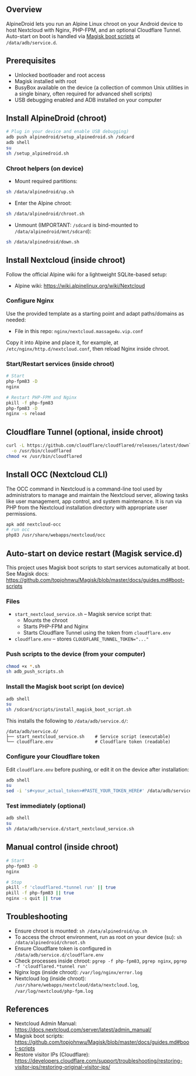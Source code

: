 ## Overview
AlpineDroid lets you run an Alpine Linux chroot on your Android device to host Nextcloud with Nginx, PHP-FPM, and an optional Cloudflare Tunnel. Auto-start on boot is handled via [Magisk boot scripts](https://github.com/topjohnwu/Magisk/blob/master/docs/guides.md#boot-scripts) at `/data/adb/service.d`.

## Prerequisites
- Unlocked bootloader and root access
- Magisk installed with root
- BusyBox available on the device (a collection of common Unix utilities in a single binary, often required for advanced shell scripts)
- USB debugging enabled and ADB installed on your computer

## Install AlpineDroid (chroot)
```bash
# Plug in your device and enable USB debugging)
adb push alpinedroid/setup_alpinedroid.sh /sdcard
adb shell
su
sh /setup_alpinedroid.sh
```

### Chroot helpers (on device)
- Mount required partitions:
```bash
sh /data/alpinedroid/up.sh
```
- Enter the Alpine chroot:
```bash
sh /data/alpinedroid/chroot.sh
```
- Unmount (IMPORTANT: `/sdcard` is bind-mounted to `/data/alpinedroid/mnt/sdcard`):
```bash
sh /data/alpinedroid/down.sh
```

## Install Nextcloud (inside chroot)
Follow the official Alpine wiki for a lightweight SQLite-based setup:
- Alpine wiki: https://wiki.alpinelinux.org/wiki/Nextcloud

### Configure Nginx
Use the provided template as a starting point and adapt paths/domains as needed:
- File in this repo: `nginx/nextcloud.massage4u.vip.conf`

Copy it into Alpine and place it, for example, at `/etc/nginx/http.d/nextcloud.conf`, then reload Nginx inside chroot.

### Start/Restart services (inside chroot)
```bash
# Start
php-fpm83 -D
nginx

# Restart PHP-FPM and Nginx
pkill -f php-fpm83
php-fpm83 -D
nginx -s reload
```

## Cloudflare Tunnel (optional, inside chroot)
```bash
curl -L https://github.com/cloudflare/cloudflared/releases/latest/download/cloudflared-linux-arm64 \
  -o /usr/bin/cloudflared
chmod +x /usr/bin/cloudflared
```

## Install OCC (Nextcloud CLI)
The OCC command in Nextcloud is a command-line tool used by administrators to manage and maintain the Nextcloud server, allowing tasks like user management, app control, and system maintenance. It is run via PHP from the Nextcloud installation directory with appropriate user permissions.

```bash
apk add nextcloud-occ
# run occ
php83 /usr/share/webapps/nextcloud/occ
```

## Auto-start on device restart (Magisk service.d)
This project uses Magisk boot scripts to start services automatically at boot. See Magisk docs: https://github.com/topjohnwu/Magisk/blob/master/docs/guides.md#boot-scripts

### Files
- `start_nextcloud_service.sh` – Magisk service script that:
  - Mounts the chroot
  - Starts PHP-FPM and Nginx
  - Starts Cloudflare Tunnel using the token from `cloudflare.env`
- `cloudflare.env` – stores `CLOUDFLARE_TUNNEL_TOKEN="..."`

### Push scripts to the device (from your computer)
```bash
chmod +x *.sh
sh adb_push_scripts.sh
```

### Install the Magisk boot script (on device)
```bash
adb shell
su
sh /sdcard/scripts/install_magisk_boot_script.sh
```
This installs the following to `/data/adb/service.d/`:
```
/data/adb/service.d/
├── start_nextcloud_service.sh    # Service script (executable)
└── cloudflare.env                # Cloudflare token (readable)
```

### Configure your Cloudflare token
Edit `cloudflare.env` before pushing, or edit it on the device after installation:
```bash
adb shell
su
sed -i 's#<your_actual_token>#PASTE_YOUR_TOKEN_HERE#' /data/adb/service.d/cloudflare.env
```

### Test immediately (optional)
```bash
adb shell
su
sh /data/adb/service.d/start_nextcloud_service.sh
```

## Manual control (inside chroot)
```bash
# Start
php-fpm83 -D
nginx

# Stop
pkill -f 'cloudflared.*tunnel run' || true
pkill -f php-fpm83 || true
nginx -s quit || true
```

## Troubleshooting
- Ensure chroot is mounted: `sh /data/alpinedroid/up.sh`
- To access the chroot environment, run as root on your device (su): `sh /data/alpinedroid/chroot.sh`
- Ensure Cloudflare token is configured in `/data/adb/service.d/cloudflare.env`
- Check processes inside chroot: `pgrep -f php-fpm83`, `pgrep nginx`, `pgrep -f 'cloudflared.*tunnel run'`
- Nginx logs (inside chroot): `/var/log/nginx/error.log`
- Nextcloud log (inside chroot): `/usr/share/webapps/nextcloud/data/nextcloud.log`, `/var/log/nextcloud/php-fpm.log`

## References
- Nextcloud Admin Manual: https://docs.nextcloud.com/server/latest/admin_manual/
- Magisk boot scripts: https://github.com/topjohnwu/Magisk/blob/master/docs/guides.md#boot-scripts
- Restore visitor IPs (Cloudflare): https://developers.cloudflare.com/support/troubleshooting/restoring-visitor-ips/restoring-original-visitor-ips/